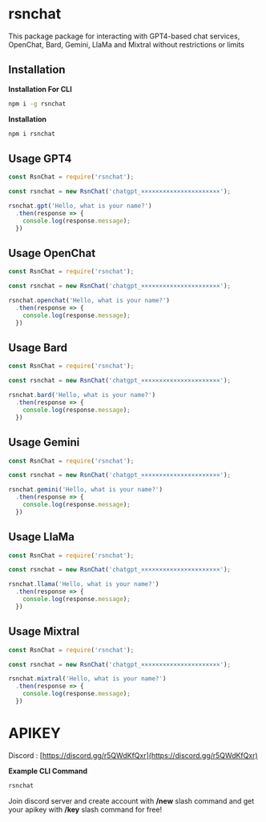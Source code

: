 # rsnchat

This package package for interacting with GPT4-based chat services, OpenChat, Bard, Gemini, LlaMa and Mixtral without restrictions or limits

## Installation

**Installation For CLI**
```bash
npm i -g rsnchat
```

**Installation**
```bash
npm i rsnchat
```

## Usage GPT4

```javascript
const RsnChat = require('rsnchat');

const rsnchat = new RsnChat('chatgpt_××××××××××××××××××××××');

rsnchat.gpt('Hello, what is your name?')
  .then(response => {
    console.log(response.message);
  })
```

## Usage OpenChat

```javascript
const RsnChat = require('rsnchat');

const rsnchat = new RsnChat('chatgpt_××××××××××××××××××××××');

rsnchat.openchat('Hello, what is your name?')
  .then(response => {
    console.log(response.message);
  })
```

## Usage Bard

```javascript
const RsnChat = require('rsnchat');

const rsnchat = new RsnChat('chatgpt_××××××××××××××××××××××');

rsnchat.bard('Hello, what is your name?')
  .then(response => {
    console.log(response.message);
  })
```

## Usage Gemini

```javascript
const RsnChat = require('rsnchat');

const rsnchat = new RsnChat('chatgpt_××××××××××××××××××××××');

rsnchat.gemini('Hello, what is your name?')
  .then(response => {
    console.log(response.message);
  })
```

## Usage LlaMa

```javascript
const RsnChat = require('rsnchat');

const rsnchat = new RsnChat('chatgpt_××××××××××××××××××××××');

rsnchat.llama('Hello, what is your name?')
  .then(response => {
    console.log(response.message);
  })
```

## Usage Mixtral

```javascript
const RsnChat = require('rsnchat');

const rsnchat = new RsnChat('chatgpt_××××××××××××××××××××××');

rsnchat.mixtral('Hello, what is your name?')
  .then(response => {
    console.log(response.message);
  })
```

# APIKEY

Discord : [https://discord.gg/r5QWdKfQxr](https://discord.gg/r5QWdKfQxr)

**Example CLI Command**
```hs
rsnchat
```

Join discord server and create account with **/new** slash command and get your apikey with **/key** slash command for free!
